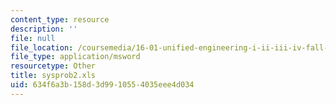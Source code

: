 ```yaml
---
content_type: resource
description: ''
file: null
file_location: /coursemedia/16-01-unified-engineering-i-ii-iii-iv-fall-2005-spring-2006/634f6a3b158d3d9910554035eee4d034_sysprob2.xls
file_type: application/msword
resourcetype: Other
title: sysprob2.xls
uid: 634f6a3b-158d-3d99-1055-4035eee4d034
---
```

